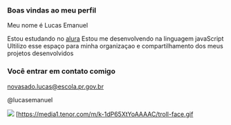 ### Boas vindas ao meu perfil

Meu nome é Lucas Emanuel

Estou estudando no [alura](https://www.alura.com.br)
Estou me desenvolvendo na linguagem javaScript
Ultilizo esse espaço para minha organizaçao e compartilhamento dos meus projetos desenvolvidos 

### Você entrar em contato comigo 

novasado.lucas@escola.pr.gov.br

@lucasemanuel

![](https://media1.tenor.com/m/k-1dP65XtYoAAAAC/troll-face.gif)
[https://media1.tenor.com/m/k-1dP65XtYoAAAAC/troll-face.gif
